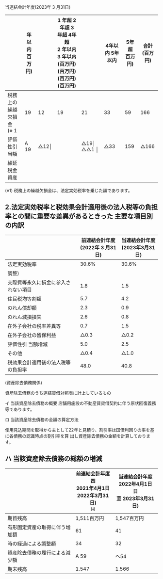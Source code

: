 当連結会計年度(2023年 3 月31日)

|                   | 年以内<br>百万円) |      | 1 年超   2 年超   3 年超   4年超  <br>2 年以内   3 年以内  <br>(百万円)(百万円)(百万円)(百万円) |            | 4年以内   5年以内 | 5年超<br>百万円) | 습計<br>(百万円) |
|-------------------|-------------|------|-----------------------------------------------------------------------|------------|-------------|-------------|-------------|
| 税務上の繰越欠損金<br>(※ 1 | 19          | 12   | 19                                                                    | 21         | 33          | 59          | 166         |
| 評価性引 当額           | A 19        | △12│ |                                                                       | △19│ △△1 │ | △33         | 159         | △166        |
| 繰延税金資産            |             |      |                                                                       |            |             |             |             |

(※1) 税務上の繰越欠損金は、法定実効税率を乗じた額であります。

## 2.法定実効税率と税効果会計適用後の法人税等の負担率との間に重要な差異があるときった 主要な項目別の内訳

|                    | 前連結会計年度<br>(2022年 3 月31日) | 当連結会計年度<br>(2023年3月31日) |
|--------------------|---------------------------|-------------------------|
| 法定実効税率             | 30.6%                     | 30.6%                   |
| 調整)                |                           |                         |
| 交際費等永久に損金に参入されない項目 | 1.8                       | 1.5                     |
| 住民税均等割額            | 5.7                       | 4.2                     |
| のれん償却額             | 2.3                       | 0.9                     |
| のれん減損損失            | 2.6                       | 0.8                     |
| 在外子会社の税率差異等        | 0.7                       | 1.5                     |
| 在外子会社の留保利益         | △0.3                      | △0.2                    |
| 評価性引 当額増減          | 5.0                       | 2.5                     |
| その他                | △0.4                      | △1.0                    |
| 税効果会計適用後の法人税等の負担率  | 48.0                      | 40.8                    |

(資産除去債務関係)

資産除去債務のうち連結貸借対照表に計上しているもの

イ 当該資産除去債務の概要 店舗用施設の不動産賃貸借契約に伴う原状回復義務等であります。

ロ 当該資産除去債務の金額の算定方法

使用見込期間を取得から主として22年と見積り、割引率は国債利回りの率を基に各債務の認識時点の割引率を算 出し資産除去債務の金額を計算しております。

## ハ 当該資産除去債務の総額の増減

|                 | 前連結会計年度<br>四<br>2021年4月1日<br>2022年3月31日)<br>H | 当連結会計年度<br>2022年4月1日<br>日<br>至 2023年3月31日) |
|-----------------|-----------------------------------------------|--------------------------------------------|
| 期首残高            | 1,511百万円                                      | 1,547百万円                                   |
| 有形固定資産の取得に伴う増加額 | 61                                            | 41                                         |
| 時の経過による調整額      | 34                                            | 32                                         |
| 資産除去債務の履行による減少額 | A 59                                          | へ54                                        |
| 期末残高            | 1.547                                         | 1.566                                      |